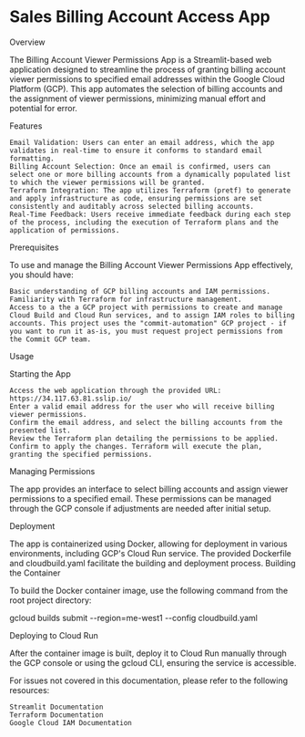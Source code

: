 # Sales Billing Account Access App


Overview

The Billing Account Viewer Permissions App is a Streamlit-based web application designed to streamline the process of granting billing account viewer permissions to specified email addresses within the Google Cloud Platform (GCP). This app automates the selection of billing accounts and the assignment of viewer permissions, minimizing manual effort and potential for error.


Features

    Email Validation: Users can enter an email address, which the app validates in real-time to ensure it conforms to standard email formatting.
    Billing Account Selection: Once an email is confirmed, users can select one or more billing accounts from a dynamically populated list to which the viewer permissions will be granted.
    Terraform Integration: The app utilizes Terraform (pretf) to generate and apply infrastructure as code, ensuring permissions are set consistently and auditably across selected billing accounts.
    Real-Time Feedback: Users receive immediate feedback during each step of the process, including the execution of Terraform plans and the application of permissions.


Prerequisites

To use and manage the Billing Account Viewer Permissions App effectively, you should have:

    Basic understanding of GCP billing accounts and IAM permissions.
    Familiarity with Terraform for infrastructure management.
    Access to a the a GCP project with permissions to create and manage Cloud Build and Cloud Run services, and to assign IAM roles to billing accounts. This project uses the "commit-automation" GCP project - if you want to run it as-is, you must request project permissions from the Commit GCP team.

Usage

Starting the App

    Access the web application through the provided URL: https://34.117.63.81.sslip.io/
    Enter a valid email address for the user who will receive billing viewer permissions.
    Confirm the email address, and select the billing accounts from the presented list.
    Review the Terraform plan detailing the permissions to be applied.
    Confirm to apply the changes. Terraform will execute the plan, granting the specified permissions.


Managing Permissions

The app provides an interface to select billing accounts and assign viewer permissions to a specified email. These permissions can be managed through the GCP console if adjustments are needed after initial setup.


Deployment

The app is containerized using Docker, allowing for deployment in various environments, including GCP's Cloud Run service. The provided Dockerfile and cloudbuild.yaml facilitate the building and deployment process.
Building the Container

To build the Docker container image, use the following command from the root project directory:

gcloud builds submit --region=me-west1 --config cloudbuild.yaml


Deploying to Cloud Run

After the container image is built, deploy it to Cloud Run manually through the GCP console or using the gcloud CLI, ensuring the service is accessible.


For issues not covered in this documentation, please refer to the following resources:

    Streamlit Documentation
    Terraform Documentation
    Google Cloud IAM Documentation